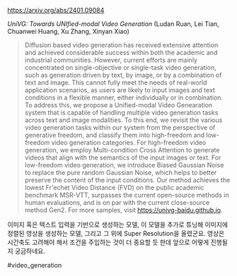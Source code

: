 https://arxiv.org/abs/2401.09084

*UniVG: Towards UNIfied-modal Video Generation* (Ludan Ruan, Lei Tian, Chuanwei Huang, Xu Zhang, Xinyan Xiao)

> Diffusion based video generation has received extensive attention and achieved considerable success within both the academic and industrial communities. However, current efforts are mainly concentrated on single-objective or single-task video generation, such as generation driven by text, by image, or by a combination of text and image. This cannot fully meet the needs of real-world application scenarios, as users are likely to input images and text conditions in a flexible manner, either individually or in combination. To address this, we propose a Unified-modal Video Genearation system that is capable of handling multiple video generation tasks across text and image modalities. To this end, we revisit the various video generation tasks within our system from the perspective of generative freedom, and classify them into high-freedom and low-freedom video generation categories. For high-freedom video generation, we employ Multi-condition Cross Attention to generate videos that align with the semantics of the input images or text. For low-freedom video generation, we introduce Biased Gaussian Noise to replace the pure random Gaussian Noise, which helps to better preserve the content of the input conditions. Our method achieves the lowest Fr\'echet Video Distance (FVD) on the public academic benchmark MSR-VTT, surpasses the current open-source methods in human evaluations, and is on par with the current close-source method Gen2. For more samples, visit https://univg-baidu.github.io.

이미지 혹은 텍스트 입력을 기반으로 생성하는 모델, 이 모델을 추가로 튜닝해 이미지에 정렬된 영상을 생성하는 모델, 그리고 그 위에 Super Resolution을 올렸군요. 영상은 시간축도 고려해야 해서 조건을 주입하는 것이 더 중요할 듯 한데 앞으로 어떻게 진행될지 궁금하네요.

#video_generation 